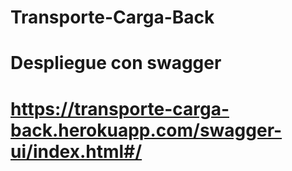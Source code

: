 # Transporte-Carga-Back
# Despliegue con swagger 
# https://transporte-carga-back.herokuapp.com/swagger-ui/index.html#/

